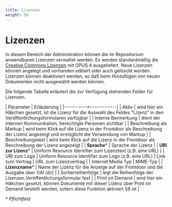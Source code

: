 ```yaml
---
title: Lizenzen
weight: 50
---
```


# Lizenzen

In diesem Bereich der Administration können die im Repositorium anwendbaren Lizenzen verwaltet werden. Es werden
standardmäßig die [Creative Commons Lizenzen](http://de.creativecommons.org/was-ist-cc/) mit OPUS 4 ausgeliefert.
Neue Lizenzen können angelegt und vorhanden editiert oder auch gelöscht werden. Lizenzen können deaktiviert werden,
so daß beim Hinzufügen von neuen Dokumenten nicht ausgewählt werden können.

Die folgende Tabelle erläutert die zur Verfügung stehenden Felder für Lizenzen.

| Parameter | Erläuterung |
|-----------+-------------|
| Aktiv | wird hier ein Häkchen gesetzt, ist die Lizenz für die Auswahl des Feldes "Lizenz" in den Veröffentlichungsformularen verfügbar |
| Interne Bermerkung | dient der internen Kommunikation, berechtigte Personen sichtbar |
| Beschreibung als Markup | wird beim Klick auf die Lizenz in der Frontdoor als Beschreibung der Lizenz angezeigt und ermöglicht die Verwendung von Markup |
| Beschreibungstext | wird beim Klick auf die Lizenz in der Frontdoor als Beschreibung der Lizenz angezeigt |
| **Sprache*** | Sprache der Lizenz |
| **URI zur Lizenz*** | Uniform Resource Identifier zum Lizenztext (z.B. eine URL) |
| URI zum Logo | Uniform Resource Identifier zum Logo (z.B. eine URL)
| Link zum Vertrag | URL zum Lizenzvertrag |
| Internet Media Typ | MIME-Typ |
| **Lizenzname*** | Name der Lizenz für die Anzeige auf der Frontdoor und die Ausgabe über OAI (dc) |
| Sortierreihenfolge | legt die Reihenfolge der Lizenzen Veröffentlichungsformular fest |
| Print on Demand | wird hier ein Häkchen gesetzt, können Dokumente mit dieser Lizenz über Print on Demand bestellt werden, sofern diese Funktion aktiviert 58 ist |

\* *Pflichtfeld*
